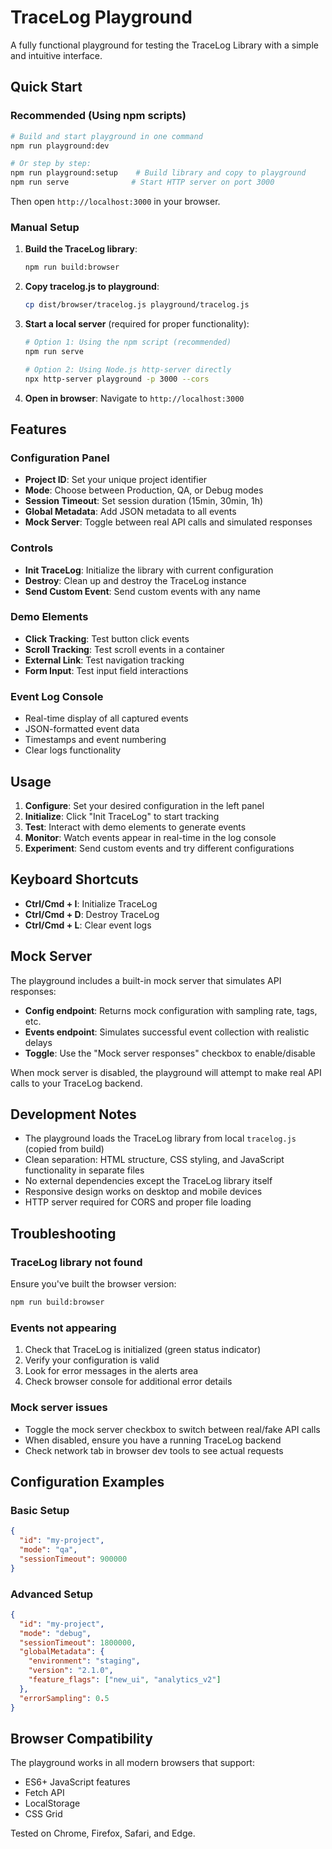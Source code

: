 # TraceLog Playground

A fully functional playground for testing the TraceLog Library with a simple and intuitive interface.

## Quick Start

### Recommended (Using npm scripts)
```bash
# Build and start playground in one command
npm run playground:dev

# Or step by step:
npm run playground:setup    # Build library and copy to playground
npm run serve              # Start HTTP server on port 3000
```

Then open `http://localhost:3000` in your browser.

### Manual Setup
1. **Build the TraceLog library**:
   ```bash
   npm run build:browser
   ```

2. **Copy tracelog.js to playground**:
   ```bash
   cp dist/browser/tracelog.js playground/tracelog.js
   ```

3. **Start a local server** (required for proper functionality):
   ```bash
   # Option 1: Using the npm script (recommended)
   npm run serve

   # Option 2: Using Node.js http-server directly
   npx http-server playground -p 3000 --cors
   ```

4. **Open in browser**: Navigate to `http://localhost:3000`

## Features

### Configuration Panel
- **Project ID**: Set your unique project identifier
- **Mode**: Choose between Production, QA, or Debug modes
- **Session Timeout**: Set session duration (15min, 30min, 1h)
- **Global Metadata**: Add JSON metadata to all events
- **Mock Server**: Toggle between real API calls and simulated responses

### Controls
- **Init TraceLog**: Initialize the library with current configuration
- **Destroy**: Clean up and destroy the TraceLog instance
- **Send Custom Event**: Send custom events with any name

### Demo Elements
- **Click Tracking**: Test button click events
- **Scroll Tracking**: Test scroll events in a container
- **External Link**: Test navigation tracking
- **Form Input**: Test input field interactions

### Event Log Console
- Real-time display of all captured events
- JSON-formatted event data
- Timestamps and event numbering
- Clear logs functionality

## Usage

1. **Configure**: Set your desired configuration in the left panel
2. **Initialize**: Click "Init TraceLog" to start tracking
3. **Test**: Interact with demo elements to generate events
4. **Monitor**: Watch events appear in real-time in the log console
5. **Experiment**: Send custom events and try different configurations

## Keyboard Shortcuts

- **Ctrl/Cmd + I**: Initialize TraceLog
- **Ctrl/Cmd + D**: Destroy TraceLog
- **Ctrl/Cmd + L**: Clear event logs

## Mock Server

The playground includes a built-in mock server that simulates API responses:

- **Config endpoint**: Returns mock configuration with sampling rate, tags, etc.
- **Events endpoint**: Simulates successful event collection with realistic delays
- **Toggle**: Use the "Mock server responses" checkbox to enable/disable

When mock server is disabled, the playground will attempt to make real API calls to your TraceLog backend.

## Development Notes

- The playground loads the TraceLog library from local `tracelog.js` (copied from build)
- Clean separation: HTML structure, CSS styling, and JavaScript functionality in separate files
- No external dependencies except the TraceLog library itself
- Responsive design works on desktop and mobile devices
- HTTP server required for CORS and proper file loading

## Troubleshooting

### TraceLog library not found
Ensure you've built the browser version:
```bash
npm run build:browser
```

### Events not appearing
1. Check that TraceLog is initialized (green status indicator)
2. Verify your configuration is valid
3. Look for error messages in the alerts area
4. Check browser console for additional error details

### Mock server issues
- Toggle the mock server checkbox to switch between real/fake API calls
- When disabled, ensure you have a running TraceLog backend
- Check network tab in browser dev tools to see actual requests

## Configuration Examples

### Basic Setup
```json
{
  "id": "my-project",
  "mode": "qa",
  "sessionTimeout": 900000
}
```

### Advanced Setup
```json
{
  "id": "my-project",
  "mode": "debug",
  "sessionTimeout": 1800000,
  "globalMetadata": {
    "environment": "staging",
    "version": "2.1.0",
    "feature_flags": ["new_ui", "analytics_v2"]
  },
  "errorSampling": 0.5
}
```

## Browser Compatibility

The playground works in all modern browsers that support:
- ES6+ JavaScript features
- Fetch API
- LocalStorage
- CSS Grid

Tested on Chrome, Firefox, Safari, and Edge.